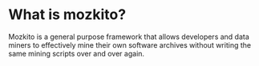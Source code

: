 What is mozkito?
================

Mozkito is a general purpose framework that allows developers and data miners to effectively mine their own software archives without writing the same mining scripts over and over again.

